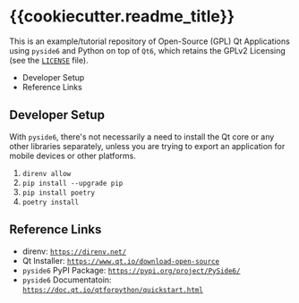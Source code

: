# {{cookiecutter.readme_title}}

This is an example/tutorial repository of Open-Source (GPL) Qt Applications using `pyside6` and Python on top of `Qt6`, which retains the GPLv2 Licensing (see the [`LICENSE`](./LICENSE) file).

<!-- MarkdownTOC -->

- Developer Setup
- Reference Links

<!-- /MarkdownTOC -->

## Developer Setup

With `pyside6`, there's not necessarily a need to install the Qt core or any other libraries separately, unless you are trying to export an application for mobile devices or other platforms.

1. `direnv allow`
1. `pip install --upgrade pip`
1. `pip install poetry`
1. `poetry install`

## Reference Links

- direnv: [`https://direnv.net/`](https://direnv.net/)
- Qt Installer: [`https://www.qt.io/download-open-source`](https://www.qt.io/download-open-source)
- `pyside6` PyPI Package: [`https://pypi.org/project/PySide6/`](https://pypi.org/project/PySide6/)
- `pyside6` Documentatoin: [`https://doc.qt.io/qtforpython/quickstart.html`](https://doc.qt.io/qtforpython/quickstart.html)
